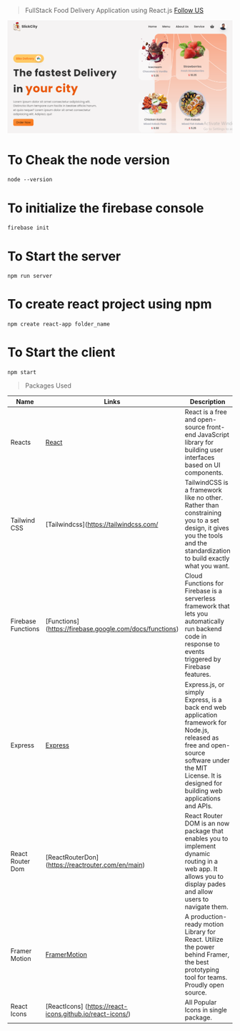> FullStack Food Delivery Application using React.js
>[Follow US](https://www.instagram.com/rushii_shelke)

![This is the Project Thumbnail](./snap.png)

# To Cheak the node version
```
node --version
```

# To initialize the firebase console
```
firebase init
```

# To Start the server
```
npm run server
```

# To create react project using npm
```
npm create react-app folder_name
```

# To Start the client
```
npm start
```

> Packages Used

<!-- prettier-ignore -->
| Name                  | Links | Description |
|-----------------------|-------|-------------|
| Reacts                | [React](https://reactjs.org/) | React is a free and open-source front-end JavaScript library for building user interfaces based on UI components. |
| Tailwind CSS | [Tailwindcss](https://tailwindcss.com/ | TailwindCSS is a framework like no other. Rather than constraining you to a set design, it gives you the tools and the standardization to build exactly what you want. |
| Firebase Functions    | [Functions] (https://firebase.google.com/docs/functions) | Cloud Functions for Firebase is a serverless framework that lets you automatically run backend code in response to events triggered by Firebase features. | 
| Express               | [Express](https://express.com/) | Express.js, or simply Express, is a back end web application framework for Node.js, released as free and open-source software under the MIT License. It is designed for building web applications and APIs. |
| React Router Dom      | [ReactRouterDon] (https://reactrouter.com/en/main) | React Router DOM is an now package that enables you to implement dynamic routing in a web app. It allows you to display pades and allow users to navigate them. |
| Framer Motion         | [FramerMotion](https://www.framer.com/motion/) | A production-ready motion Library for React. Utilize the power behind Framer, the best prototyping tool for teams. Proudly open source. | 
| React Icons           | [ReactIcons] (https://react-icons.github.io/react-icons/) | All Popular Icons in single package. |